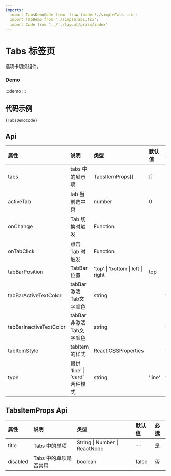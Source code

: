 ```yaml
---
imports:
  import TabsDemoCode from '!raw-loader!./simpleTabs.tsx';
  import TabDemo from './simpleTabs.tsx';
  import Code from '../../layout/prism/index'
---
```


# Tabs 标签页

选项卡切换组件。

### Demo

:::demo
<TabDemo />
:::

## 代码示例

<div><Code>{TabsDemoCode}</Code></div>

## Api

| 属性 | 说明 | 类型 | 默认值 | 必选 |
|:-|:-|:-|:-|:-|
| tabs | tabs 中的展示项 | TabsItemProps[] | [] | 是 |
| activeTab | tab 当前选中页 | number | 0 | 否 |
| onChange | Tab 切换时触发 | Function | | 否 |
| onTabClick | 点击 Tab 时触发 | Function | | 否 |
| tabBarPosition | TabBar位置 | 'top' \| 'bottom \| left \| right | top | 否 |
| tabBarActiveTextColor | tabBar激活Tab文字颜色 | string | | false |
| tabBarInactiveTextColor | tabBar非激活Tab文字颜色 | string | | false |
| tabItemStyle | tabItem 的样式 | React.CSSProperties | | false |
| type | 提供 'line' \| 'card' 两种模式 | string | 'line' | false |

## TabsItemProps Api

| 属性 | 说明 | 类型 | 默认值 | 必选 |
|:-|:-|:-|:-|:-|
| title | Tabs 中的单项 | String \| Number \| ReactNode | -- | 是 |
| disabled | Tabs 中的单项是否禁用 | boolean | false | 否 |